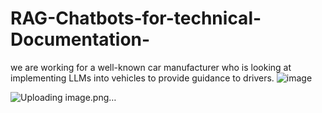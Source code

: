 # RAG-Chatbots-for-technical-Documentation-
we are working for a well-known car manufacturer who is looking at implementing LLMs into vehicles to provide guidance to drivers.
![image](https://github.com/user-attachments/assets/1efc19f8-6f52-4404-af0c-96a2c7f2e285)

![Uploading image.png…]()

